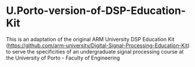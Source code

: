 # U.Porto-version-of-DSP-Education-Kit
This is an adaptation of the original ARM University DSP Education Kit (https://github.com/arm-university/Digital-Signal-Processing-Education-Kit) to serve the specificities of an undergraduate signal processing course at the University of Porto - Faculty of Engineering
